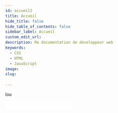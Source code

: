 ```yaml
---
id: accueil2
title: Accueil
hide_title: false
hide_table_of_contents: false
sidebar_label: Accueil
custom_edit_url:
description: Ma documentation de développeur web
keywords:
  - CSS
  - HTML
  - JavaScript
image:
slug:

---
```

lou

![freeCodeCamp](freeCodeCamp/assets/fcc_primary_large_24X210.png)
